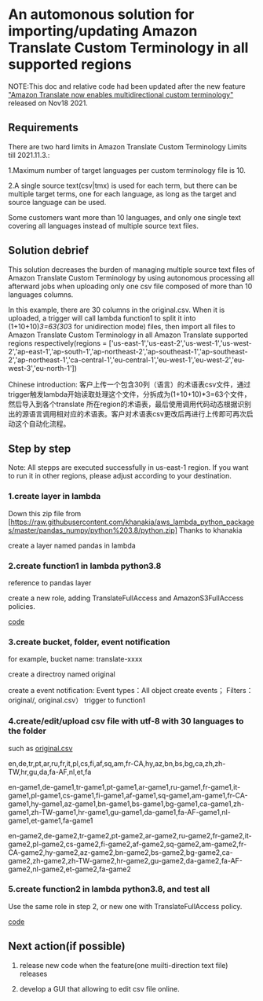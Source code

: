 # An automonous solution for importing/updating Amazon Translate Custom Terminology in all supported regions

NOTE:This doc and relative code had been updated after the new feature ["Amazon Translate now enables multidirectional custom terminology"](https://aws.amazon.com/about-aws/whats-new/2021/11/amazon-translate-enables-multidirectional-custom-terminology/) released on Nov18 2021.

## Requirements
There are two hard limits in Amazon Translate Custom Terminology Limits till 2021.11.3.:

1.Maximum number of target languages per custom terminology file is 10. 

2.A single source text(csv|tmx) is used for each term, but there can be multiple target terms, one for each language, as long as the target and source language can be used. 

Some customers want more than 10 languages, and only one single text covering all languages instead of multiple source text files. 

## Solution debrief
This solution decreases the burden of managing multiple source text files of Amazon Translate Custom Terminology by using autonomous processing all afterward jobs when uploading only one csv file composed of more than 10 languages columns.

In this example, there are 30 columns in the original.csv. When it is uploaded, a trigger will call lambda function1 to split it into (1+10+10)*3=63(30*3 for unidirection mode) files, then import all files to Amazon Translate Custom Terminology in all Amazon Translate supported regions respectively(regions = ['us-east-1','us-east-2','us-west-1','us-west-2','ap-east-1','ap-south-1','ap-northeast-2','ap-southeast-1','ap-southeast-2','ap-northeast-1','ca-central-1','eu-central-1','eu-west-1','eu-west-2','eu-west-3','eu-north-1'])

Chinese introduction: 客户上传一个包含30列（语言）的术语表csv文件，通过trigger触发lambda开始读取处理这个文件，分拆成为(1+10+10)*3=63个文件，然后导入到各个translate 所在region的术语表，最后使用调用代码动态根据识别出的源语言调用相对应的术语表。客户对术语表csv更改后再进行上传即可再次启动这个自动化流程。

## Step by step
Note: All stepps are executed successfully in us-east-1 region. If you want to run it in other regions, please adjust according to your destination.

### 1.create layer in lambda
Down this zip file from 
[https://raw.githubusercontent.com/khanakia/aws_lambda_python_packages/master/pandas_numpy/python%203.8/python.zip] Thanks to khanakia

create a layer named pandas in lambda
### 2.create function1 in lambda python3.8
reference to pandas layer

create a new role, adding TranslateFullAccess and AmazonS3FullAccess policies.

[code](https://github.com/shenshaoyong/awssample/blob/master/translate/lambda_function11.py)

### 3.create bucket, folder, event notification
for example, bucket name: translate-xxxx

create a directroy named original

create a event notification: Event types：All object create events； Filters：original/, original.csv） trigger to function1

### 4.create/edit/upload csv file with utf-8 with 30 languages to the folder
such as [original.csv](https://github.com/shenshaoyong/awssample/blob/master/translate/original.csv)

en,de,tr,pt,ar,ru,fr,it,pl,cs,fi,af,sq,am,fr-CA,hy,az,bn,bs,bg,ca,zh,zh-TW,hr,gu,da,fa-AF,nl,et,fa

en-game1,de-game1,tr-game1,pt-game1,ar-game1,ru-game1,fr-game1,it-game1,pl-game1,cs-game1,fi-game1,af-game1,sq-game1,am-game1,fr-CA-game1,hy-game1,az-game1,bn-game1,bs-game1,bg-game1,ca-game1,zh-game1,zh-TW-game1,hr-game1,gu-game1,da-game1,fa-AF-game1,nl-game1,et-game1,fa-game1

en-game2,de-game2,tr-game2,pt-game2,ar-game2,ru-game2,fr-game2,it-game2,pl-game2,cs-game2,fi-game2,af-game2,sq-game2,am-game2,fr-CA-game2,hy-game2,az-game2,bn-game2,bs-game2,bg-game2,ca-game2,zh-game2,zh-TW-game2,hr-game2,gu-game2,da-game2,fa-AF-game2,nl-game2,et-game2,fa-game2

### 5.create function2 in lambda python3.8, and test all 
Use the same role in step 2, or new one with TranslateFullAccess policy.

[code](https://github.com/shenshaoyong/awssample/blob/master/translate/lambda_function22.py)


## Next action(if possible)
1. release new code when the feature(one muilti-direction text file) releases

2. develop a GUI that allowing to edit csv file online.
